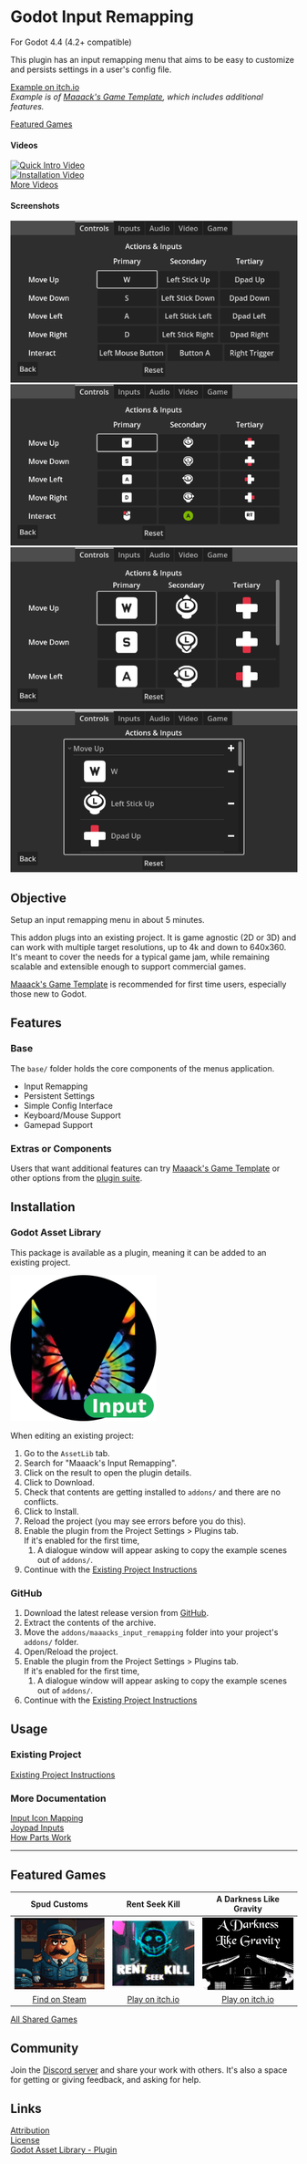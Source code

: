 # Godot Input Remapping
For Godot 4.4 (4.2+ compatible)

This plugin has an input remapping menu that aims to be easy to customize and persists settings in a user's config file.

[Example on itch.io](https://maaack.itch.io/godot-game-template)  
_Example is of [Maaack's Game Template](https://github.com/Maaack/Godot-Game-Template), which includes additional features._

[Featured Games](#featured-games)  

#### Videos

[![Quick Intro Video](https://img.youtube.com/vi/U9CB3vKINVw/hqdefault.jpg)](https://youtu.be/U9CB3vKINVw)  
[![Installation Video](https://img.youtube.com/vi/-QWJnZ8bVdk/hqdefault.jpg)](https://youtu.be/-QWJnZ8bVdk)  
[More Videos](/addons/maaacks_input_remapping/docs/Videos.md)

#### Screenshots

![Key Rebinding](/addons/maaacks_input_remapping/media/screenshot-6-input-list-3.png)  
![Key Rebinding Small Icons](/addons/maaacks_input_remapping/media/screenshot-6-input-list-2.png)  
![Key Rebinding Icons](/addons/maaacks_input_remapping/media/screenshot-6-input-list-1.png)  
![Key Rebinding Input Tree](/addons/maaacks_input_remapping/media/screenshot-6-input-tree-4.png)  

## Objective

Setup an input remapping menu in about 5 minutes.

This addon plugs into an existing project. It is game agnostic (2D or 3D) and can work with multiple target resolutions, up to 4k and down to 640x360. It's meant to cover the needs for a typical game jam, while remaining scalable and extensible enough to support commercial games.

[Maaack's Game Template](https://github.com/Maaack/Godot-Game-Template) is recommended for first time users, especially those new to Godot.  

## Features

### Base

The `base/` folder holds the core components of the menus application.

-   Input Remapping
-   Persistent Settings
-   Simple Config Interface
-   Keyboard/Mouse Support
-   Gamepad Support

### Extras or Components

Users that want additional features can try [Maaack's Game Template](https://github.com/Maaack/Godot-Game-Template) or other options from the [plugin suite](/addons/maaacks_input_remapping/docs/PluginSuite.md).  


## Installation

### Godot Asset Library
This package is available as a plugin, meaning it can be added to an existing project. 

![Package Icon](/addons/maaacks_input_remapping/media/input_remapping-icon-black-transparent-256x256.png)  

When editing an existing project:

1.  Go to the `AssetLib` tab.
2.  Search for "Maaack's Input Remapping".
3.  Click on the result to open the plugin details.
4.  Click to Download.
5.  Check that contents are getting installed to `addons/` and there are no conflicts.
6.  Click to Install.
7.  Reload the project (you may see errors before you do this).
8.  Enable the plugin from the Project Settings > Plugins tab.  
    If it's enabled for the first time,
    1.  A dialogue window will appear asking to copy the example scenes out of `addons/`.
9.  Continue with the [Existing Project Instructions](/addons/maaacks_input_remapping/docs/ExistingProject.md)  


### GitHub


1.  Download the latest release version from [GitHub](https://github.com/Maaack/Godot-Input-Remapping/releases/latest).  
2.  Extract the contents of the archive.
3.  Move the `addons/maaacks_input_remapping` folder into your project's `addons/` folder.  
4.  Open/Reload the project.  
5.  Enable the plugin from the Project Settings > Plugins tab.  
    If it's enabled for the first time,
    1.  A dialogue window will appear asking to copy the example scenes out of `addons/`.
6.  Continue with the [Existing Project Instructions](/addons/maaacks_input_remapping/docs/ExistingProject.md) 


## Usage

### Existing Project

[Existing Project Instructions](/addons/maaacks_input_remapping/docs/ExistingProject.md)  
   
### More Documentation

[Input Icon Mapping](/addons/maaacks_input_remapping/docs/InputIconMapping.md)  
[Joypad Inputs](/addons/maaacks_input_remapping/docs/JoypadInputs.md)  
[How Parts Work](/addons/maaacks_input_remapping/docs/HowPartsWork.md)  

---

## Featured Games

| Spud Customs | Rent Seek Kill  | A Darkness Like Gravity  |  
| :-------:| :-------: | :-------: |
![Spud Customs](/addons/maaacks_input_remapping/media/screenshot-game-spud-customs.png)  |  ![Rent-Seek-Kill](/addons/maaacks_input_remapping/media/screenshot-game-rent-seek-kill.png)  |  ![A Darkness Like Gravity](/addons/maaacks_input_remapping/media/screenshot-game-a-darkness-like-gravity.png)  |
[Find on Steam](https://store.steampowered.com/app/3291880/Spud_Customs/) | [Play on itch.io](https://xandruher.itch.io/rent-seek-kill)  |  [Play on itch.io](https://maaack.itch.io/a-darkness-like-gravity)  |


[All Shared Games](/addons/maaacks_input_remapping/docs/GamesMade.md)  


## Community

Join the [Discord server](https://discord.gg/AyZrJh5AMp ) and share your work with others. It's also a space for getting or giving feedback, and asking for help. 
 

## Links
[Attribution](/addons/maaacks_input_remapping/ATTRIBUTION.md)  
[License](/addons/maaacks_input_remapping/LICENSE.txt)  
[Godot Asset Library - Plugin](https://godotengine.org/asset-library/asset/4051) 
